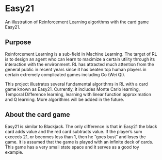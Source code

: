 # Easy21
An illustration of Reinforcement Learning algorithms with the card game Easy21.

## Purpose
Reinforcement Learning is a sub-field in Machine Learning. The target of RL is to design an agent who can learn to maximize a certain utility through its interaction with the environment. RL has attracted much attention from the general public in recent years since it has beaten top human players in certain extremely complicated games including Go (Wei Qi).

This project illustrates several fundamental algorithms in RL with a card game known as Easy21. Currently, it includes Monte Carlo learning, Temporal Difference learning, learning with linear function approximation and Q learning. More algorithms will be added in the future.

## About the card game
Easy21 is similar to Blackjack. The only difference is that in Easy21 the black card adds value and the red card subtracts value. If the player’s sum exceeds 21, or becomes less than 1, then he “goes bust” and loses the game. It is assumed that the game is played with an infinite deck of cards. This game has a very small state space and it serves as a good toy example.

